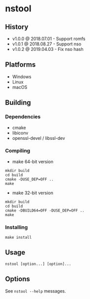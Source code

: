 # nstool

## History

- v1.0.0 @ 2018.07.01 - Support romfs
- v1.0.1 @ 2018.08.27 - Support nso
- v1.0.2 @ 2019.04.03 - Fix nso hash

## Platforms

- Windows
- Linux
- macOS

## Building

### Dependencies

- cmake
- libiconv
- openssl-devel / libssl-dev

### Compiling

- make 64-bit version
~~~
mkdir build
cd build
cmake -DUSE_DEP=OFF ..
make
~~~

- make 32-bit version
~~~
mkdir build
cd build
cmake -DBUILD64=OFF -DUSE_DEP=OFF ..
make
~~~

### Installing

~~~
make install
~~~

## Usage

~~~
nstool [option...] [option]...
~~~

## Options

See `nstool --help` messages.

